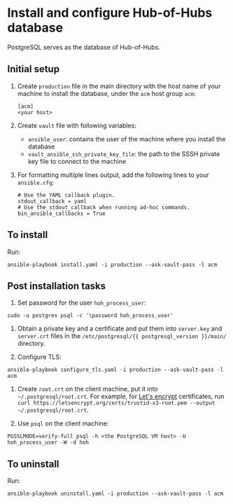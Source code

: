 # Install and configure Hub-of-Hubs database

PostgreSQL serves as the database of Hub-of-Hubs.

## Initial setup

1.  Create `production` file in the main directory with the host name of your machine to install the database, under the `acm` host group `acm`:

    ```
    [acm]
    <your host>
    ```

1.  Create `vault` file with following variables:
    - `ansible_user`: contains the user of the machine where you install the database
    - `vault_ansible_ssh_private_key_file`: the path to the SSSH private key file to connect to the machine

1.  For formatting multiple lines output, add the following lines to your `ansible.cfg`:

    ```
    # Use the YAML callback plugin.
    stdout_callback = yaml
    # Use the stdout_callback when running ad-hoc commands.
    bin_ansible_callbacks = True
    ```

## To install

Run:

```
ansible-playbook install.yaml -i production --ask-vault-pass -l acm
```

## Post installation tasks

1. Set password for the user `hoh_process_user`:

```
sudo -u postgres psql -c '\password hoh_process_user'
```

1. Obtain a private key and a certificate and put them into `server.key` and `server.crt` files in the `/etc/postgresql/{{ postgresql_version }}/main/` directory.

1. Configure TLS:

```
ansible-playbook configure_tls.yaml -i production --ask-vault-pass -l acm
```

1. Create `root.crt` on the client machine, put it into `~/.postgresql/root.crt`. For example, for
[Let's encrypt](https://letsencrypt.org/) certificates, run `curl https://letsencrypt.org/certs/trustid-x3-root.pem --output ~/.postgresql/root.crt`.

1. Use `psql` on the client machine:

```
PGSSLMODE=verify-full psql -h <the PostgreSQL VM host> -U hoh_process_user -W -d hoh
```

## To uninstall

Run:

```
ansible-playbook uninstall.yaml -i production --ask-vault-pass -l acm
```
